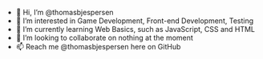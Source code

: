 - 👋 Hi, I’m @thomasbjespersen
- 👀 I’m interested in Game Development, Front-end Development, Testing
- 🌱 I’m currently learning Web Basics, such as JavaScript, CSS and HTML
- 💞️ I’m looking to collaborate on nothing at the moment
- 📫 Reach me @thomasbjespersen here on GitHub

<!---
thomasbjespersen/thomasbjespersen is a ✨ special ✨ repository because its `README.md` (this file) appears on your GitHub profile.
You can click the Preview link to take a look at your changes.
--->
